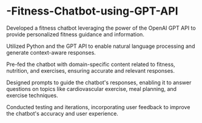# -Fitness-Chatbot-using-GPT-API

Developed a fitness chatbot leveraging the power of the OpenAI GPT API to provide personalized fitness guidance and information.

Utilized Python and the GPT API to enable natural language processing and generate context-aware responses.

Pre-fed the chatbot with domain-specific content related to fitness, nutrition, and exercises, ensuring accurate and relevant responses.

Designed prompts to guide the chatbot's responses, enabling it to answer questions on topics like cardiovascular exercise, meal planning, and exercise techniques.

Conducted testing and iterations, incorporating user feedback to improve the chatbot's accuracy and user experience.
